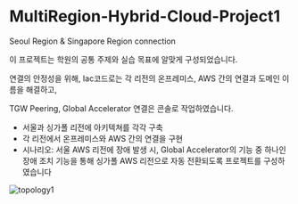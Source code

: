 # MultiRegion-Hybrid-Cloud-Project1
Seoul Region &amp; Singapore Region connection

이 프로젝트는 학원의 공통 주제와 실습 목표에 알맞게 구성되었습니다.

연결의 안정성을 위해, 
Iac코드로는 각 리전의 온프레미스, AWS 간의 연결과 도메인 이름을 해결하고,

TGW Peering, Global Accelerator 연결은 콘솔로 작업하였습니다. 

- 서울과 싱가폴 리전에 아키텍쳐를 각각 구축
- 각 리전에서 온프레미스와 AWS 간의 연결을 구현
- 시나리오: 서울 AWS 리전에 장애 발생 시, Global Accelerator의 기능 중 하나인 장애 조치 기능을 통해 싱가폴 AWS 리전으로 자동 전환되도록 프로젝트를 구성하였습니다

![topology1](https://github.com/b-ssu-b/MultiRegion-Hybrid-Cloud-Project1/assets/130993923/7fbe1ff5-6a6e-4721-922f-a5775a485bb1)
